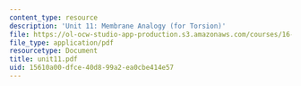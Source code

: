 ```yaml
---
content_type: resource
description: 'Unit 11: Membrane Analogy (for Torsion)'
file: https://ol-ocw-studio-app-production.s3.amazonaws.com/courses/16-20-structural-mechanics-fall-2002/15610a00dfce40d899a2ea0cbe414e57_unit11.pdf
file_type: application/pdf
resourcetype: Document
title: unit11.pdf
uid: 15610a00-dfce-40d8-99a2-ea0cbe414e57
---
```

